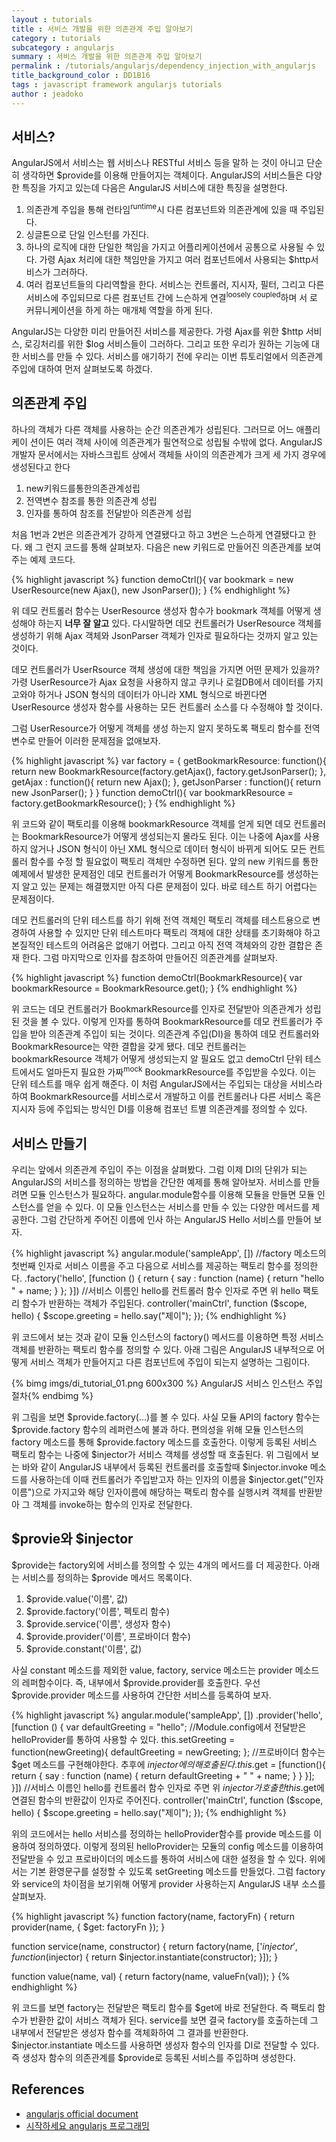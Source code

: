 ```yaml
---
layout : tutorials
title : 서비스 개발을 위한 의존관계 주입 알아보기
category : tutorials
subcategory : angularjs
summary : 서비스 개발을 위한 의존관계 주입 알아보기
permalink : /tutorials/angularjs/dependency_injection_with_angularjs
title_background_color : DD1B16
tags : javascript framework angularjs tutorials
author : jeadoko
---
```


## 서비스?

AngularJS에서 서비스는 웹 서비스나 RESTful 서비스 등을 말하 는 것이 아니고 단순히 생각하면 $provide를 이용해 만들어지는 객체이다. AngularJS의 서비스들은 다양한 특징을 가지고 있는데 다음은 AngularJS 서비스에 대한 특징을 설명한다.

1. 의존관계 주입을 통해 런타임<sup>runtime</sup>시 다른 컴포넌트와 의존관계에 있을 때 주입된다.
2. 싱글톤으로 단일 인스턴를 가진다.
3. 하나의 로직에 대한 단일한 책임을 가지고 어플리케이션에서 공통으로 사용될 수 있다. 가령 Ajax 처리에 대한 책임만을 가지고 여러 컴포넌트에서 사용되는 $http서비스가 그러하다.
4. 여러 컴포넌트들의 다리역할을 한다. 서비스는 컨트롤러, 지시자, 필터, 그리고 다른 서비스에 주입되므로 다른 컴포넌트 간에 느슨하게 연결<sup>loosely coupled</sup>하며 서 로 커뮤니케이션을 하게 하는 매개체 역할을 하게 된다.

AngularJS는 다양한 미리 만들어진 서비스를 제공한다. 가령 Ajax를 위한 $http 서비스, 로깅처리를 위한 $log 서비스들이 그러하다. 그리고 또한 우리가 원하는 기능에 대한 서비스를 만들 수 있다. 서비스를 애기하기 전에 우리는 이번 튜토리얼에서 의존관계 주입에 대하여 먼저 살펴보도록 하겠다.

## 의존관계 주입

하나의 객체가 다른 객체를 사용하는 순간 의존관계가 성립된다. 그러므로 어느 애플리케이 션이든 여러 객체 사이에 의존관계가 필연적으로 성립될 수밖에 없다. AngularJS 개발자 문서에서는 자바스크립트 상에서 객체들 사이의 의존관계가 크게 세 가지 경우에 생성된다고 한다

1. new키워드를통한의존관계성립
2. 전역변수 참조를 통한 의존관계 성립
3. 인자를 통하여 참조를 전달받아 의존관계 성립

처음 1번과 2번은 의존관계가 강하게 연결됐다고 하고 3번은 느슨하게 연결됐다고 한다. 왜 그 런지 코드를 통해 살펴보자. 다음은 new 키워드로 만들어진 의존관계를 보여주는 예제 코드다.

{% highlight javascript %}
function demoCtrl(){
    var bookmark = new UserResource(new Ajax(), new JsonParser());
}
{% endhighlight %}

위 데모 컨트롤러 함수는 UserResource 생성자 함수가 bookmark 객체를 어떻게 생성해야 하는지 **너무 잘 알고** 있다. 다시말하면 데모 컨트롤러가 UserResource 객체를 생성하기 위해 Ajax 객체와 JsonParser 객체가 인자로 필요하다는 것까지 알고 있는 것이다.

데모 컨트롤러가 UserRsource 객체 생성에 대한 책임을 가지면 어떤 문제가 있을까? 가령 UserResource가 Ajax 요청을 사용하지 않고 쿠키나 로컬DB에서 데이터를 가지고와야 하거나 JSON 형식의 데이터가 아니라 XML 형식으로 바뀐다면 UserResource 생성자 함수를 사용하는 모든 컨트롤러 소스를 다 수정해야 할 것이다. 

그럼 UserResource가 어떻게 객체를 생성 하는지 알지 못하도록 팩토리 함수를 전역변수로 만들어 이러한 문제점을 없애보자.

{% highlight javascript %}
var factory = {
    getBookmarkResource: function(){ return new BookmarkResource(factory.getAjax(), factory.getJsonParser(); },
    getAjax : function(){ return new Ajax(); },
    getJsonParser : function(){ return new JsonParser(); }
}
function demoCtrl(){
    var bookmarkResource = factory.getBookmarkResource();
}
{% endhighlight %}

위 코드와 같이 팩토리를 이용해 bookmarkResource 객체를 얻게 되면 데모 컨트롤러는 BookmarkResource가 어떻게 생성되는지 몰라도 된다. 이는 나중에 Ajax를 사용하지 않거나 JSON 형식이 아닌 XML 형식으로 데이터 형식이 바뀌게 되어도 모든 컨트롤러 함수를 수정 할 필요없이 팩토리 객체만 수정하면 된다. 앞의 new 키워드를 통한 예제에서 발생한 문제점인 데모 컨트롤러가 어떻게 BookmarkResource를 생성하는지 알고 있는 문제는 해결했지만 아직 다른 문제점이 있다. 바로 테스트 하기 어렵다는 문제점이다. 

데모 컨트롤러의 단위 테스트를 하기 위해 전역 객체인 팩토리 객체를 테스트용으로 변경하여 사용할 수 있지만 단위 테스트마다 팩토리 객체에 대한 상태를 초기화해야 하고 본질적인 테스트의 어려움은 없애기 어렵다. 그리고 아직 전역 객체와의 강한 결합은 존재 한다. 그럼 마지막으로 인자를 참조하여 만들어진 의존관계를 살펴보자.

{% highlight javascript %}
function demoCtrl(BookmarkResource){
    var bookmarkResource = BookmarkResource.get();
}
{% endhighlight %}

위 코드는 데모 컨트롤러가 BookmarkResource를 인자로 전달받아 의존관계가 성립 된 것을 볼 수 있다. 이렇게 인자를 통하여 BookmarkResource를 데모 컨트롤러가 주입을 받아 의존관계 주입이 되는 것이다. 의존관계 주입(DI)을 통하여 데모 컨트롤러와 BookmarkResource는 약한 결합을 갖게 됐다. 데모 컨트롤러는 bookmarkResource 객체가 어떻게 생성되는지 알 필요도 없고 demoCtrl 단위 테스트에서도 얼마든지 필요한 가짜<sup>mock</sup> BookmarkResource를 주입받을 수있다. 이는 단위 테스트를 매우 쉽게 해준다. 이 처럼 AngularJS에서는 주입되는 대상을 서비스라 하여 BookmarkResource를 서비스로서 개발하고 이를 컨트롤러나 다른 서비스 혹은 지시자 등에 주입되는 방식인 DI를 이용해 컴포넌 트별 의존관계를 정의할 수 있다.

## 서비스 만들기
우리는 앞에서 의존관계 주입이 주는 이점을 살펴봤다. 그럼 이제 DI의 단위가 되는  AngularJS의 서비스를 정의하는 방법을 간단한 예제를 통해 알아보자. 서비스를 만들려면 모듈 인스턴스가 필요하다. angular.module함수를 이용해 모듈을 만들면 모듈 인스턴스를 얻을 수 있다. 이 모듈 인스턴스는 서비스를 만들 수 있는 다양한 메서드를 제공한다. 그럼 간단하게 주어진 이름에 인사 하는 AngularJS Hello 서비스를 만들어 보자.

{% highlight javascript %}
angular.module('sampleApp', [])
    //factory 메소드의 첫번째 인자로 서비스 이름을 주고 다음으로 서비스를 제공하는 팩토리 함수를 정의한다.
    .factory('hello', [function () {
        return {
            say : function (name) {
                return "hello " + name;
            }
        }; 
    }])
    //서비스 이름인 hello를 컨트롤러 함수 인자로 주면 위 hello 팩토리 함수가 반환하는 객체가 주입된다.
    controller('mainCtrl', function ($scope, hello) { 
        $scope.greeting = hello.say("제이");
     });
{% endhighlight %}

위 코드에서 보는 것과 같이 모듈 인스턴스의 factory() 메서드를 이용하면 특정 서비스 객체를 반환하는 팩토리 함수를 정의할 수 있다. 아래 그림은 AngularJS 내부적으로 어떻게 서비스 객체가 만들어지고 다른 컴포넌트에 주입이 되는지 설명하는 그림이다.

{% bimg imgs/di_tutorial_01.png 600x300 %}
AngularJS 서비스 인스턴스 주입절차{% endbimg %}

위 그림을 보면 $provide.factory(...)를 볼 수 있다. 사실 모듈 API의 factory 함수는 $provide.factory 함수의 레퍼런스에 불과 하다. 편의성을 위해 모듈 인스턴스의 factory 메소드를 통해 $provide.factory 메소드를 호출한다. 이렇게 등록된 서비스 팩토리 함수는 나중에 $injector가 서비스 객체를 생성할 때 호출된다. 위 그림에서 보는 바와 같이 AngularJS 내부에서 등록된 컨트롤러를 호출할때 $injector.invoke 메소드를 사용하는데 이때 컨트롤러가 주입받고자 하는 인자의 이름을 $injector.get("인자 이름")으로 가지고와 해당 인자이름에 해당하는 팩토리 함수를 실행시켜 객체를 반환받아 그 객체를 invoke하는 함수의 인자로 전달한다.

## $provie와 $injector

$provide는 factory외에 서비스를 정의할 수 있는 4개의 메서드를 더 제공한다. 아래는 서비스를 정의하는 $provide 메서드 목록이다.

1. $provide.value('이름', 값)
2. $provide.factory('이름', 펙토리 함수)
3. $provide.service('이름', 생성자 함수)
4. $provide.provider('이름', 프로바이더 함수)
5. $provide.constant('이름', 값)

사실 constant 메소드를 제외한 value, factory, service 메소드는 provider 메소드의 레퍼함수이다. 즉, 내부에서 $provide.provider를 호출한다. 우선 $provide.provider 메소드를 사용하여 간단한 서비스를 등록하여 보자.

{% highlight javascript %}
angular.module('sampleApp', [])
    .provider('hello', [function () {
        var defaultGreeting = "hello";
        //Module.config에서 전달받은 helloProvider를 통하여 사용할 수 있다.
        this.setGreeting = function(newGreeting){
            defaultGreeting = newGreeting;
        };
        //프로바이더 함수는 $get 메소드를 구현해야한다. 추후에 $injector에 의해 호출된다.
        this.$get = [function(){
            return {
                say : function (name) {
                    return defaultGreeting + " " + name;
                }
            }
        }];
    }])
    //서비스 이름인 hello를 컨트롤러 함수 인자로 주면 위 $injector가 호출한 this.$get에 연결된 함수의 반환값이 인자로 주어진다.
    controller('mainCtrl', function ($scope, hello) { 
        $scope.greeting = hello.say("제이");
     });
{% endhighlight %}

위의 코드에서는 hello 서비스를 정의하는 helloProvider함수를 provide 메소드를 이용하여 정의하였다. 이렇게 정의된 helloProvider는 모듈의 config 메소드를 이용하여 전달받을 수 있고 프로바이더의 메소드를 통하여 서비스에 대한 설정을 할 수 있다. 위에서는 기본 환영문구를 설정할 수 있도록 setGreeting 메소드를 만들었다. 그럼 factory와 service의 차이점을 보기위해 어떻게 provider 사용하는지 AngularJS 내부 소스를 살펴보자.

{% highlight javascript %}
function factory(name, factoryFn) { 
    return provider(name, { $get: factoryFn }); 
}

function service(name, constructor) {
    return factory(name, ['$injector', function($injector) {
        return $injector.instantiate(constructor);
    }]);
}

function value(name, val) { 
    return factory(name, valueFn(val)); 
}
{% endhighlight %}

위 코드를 보면 factory는 전달받은 팩토리 함수를 $get에 바로 전달한다. 즉 팩토리 함수가 반환한 값이 서비스 객체가 된다. service를 보면 결국 factory를 호출하는데 그 내부에서 전달받은 생성자 함수를 객체화하여 그 결과를 반환한다. $injector.instantiate 메소드를 사용하면 생성자 함수의 인자를 DI로 전달할 수 있다. 즉 생성자 함수의 의존관계를 $provide로 등록된 서비스를 주입하며 생성한다.

## References

- [angularjs official document](https://docs.angularjs.org/)
- [시작하세요 angularjs 프로그래밍](http://wikibook.co.kr/beginning-angularjs/)
